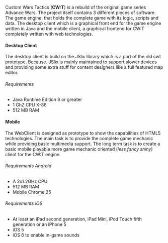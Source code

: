 Custom Wars Tactics (**CW:T**) is a rebuild of the original game series Advance Wars. The project itself contains 3
different pieces of software. The game engine, that holds the complete game with its logic, scripts and data. The
desktop client which is a graphical front end for the game engine written in Java and the mobile client, a
graphical frontend for CW:T completely written with web technologies.

#### Desktop Client

The desktop client is build on the JSlix library which is a part of the old cwt prototype. Because. JSlix is mainly 
maintained to support slower devices and providing some extra stuff for content designers like a full featured 
map editor.

###### Requirements

* Java Runtime Edition 6 or greater
* 1 GhZ CPU X-86
* 512 MB RAM

#### Mobile

The WebClient is designed as prototype to show the capabilities of HTML5 technologies. The main task is to provide the
complete game mechanic while providing basic multimedia support. The long term task is to create a basic mobile playable
more game mechanic oriented (*less fancy shiny*) client for the CW:T engine.

###### Requirements Android

* A 2x1.2GHz CPU 
* 512 MB RAM
* Mobile Chrome 25

###### Requirements iOS

* At least an iPad second generation, iPad Mini, iPod Touch fifth generation or an iPhone 5
* iOS 5 
* iOS 6 to enable in-game sounds